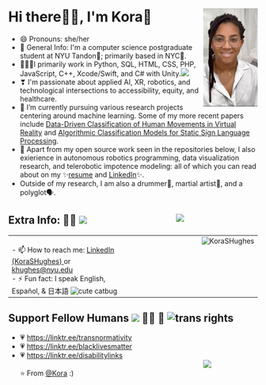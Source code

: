 <!--  hello :3  -->
# Hi there👋🏽, I'm Kora🌸 <img src="https://github.com/KoraSHughes/KoraSHughes/blob/main/heyitsmepng.png" width=110 alt="pic of me :)" align=right>
  - 😄 Pronouns: she/her 
  - 💬 General Info: I'm a computer science postgraduate student at NYU Tandon💜; primarily based in NYC🌃.
  - 👩🏽‍💻I primarily work in Python, SQL, HTML, CSS, PHP, JavaScript, C++, Xcode/Swift, and C# with Unity.<img src="https://media.giphy.com/media/WUlplcMpOCEmTGBtBW/giphy.gif" width="30">
  - ❣ I'm passionate about applied AI, XR, robotics, and technological intersections to accessibility, equity, and healthcare.
  - 🔭 I’m currently pursuing various research projects centering around machine learning. Some of my more recent papers include <a href="https://games.jmir.org/2022/1/e27597">Data-Driven Classification of Human Movements in Virtual Reality</a> and <a href="https://www.linkedin.com/posts/korashughes_algorithmic-classification-models-for-sign-activity-7007154391946305536-T1fT?utm_source=share&utm_medium=member_desktop">Algorithmic Classification Models for Static Sign Language Processing</a>.
  - 📝 Apart from my open source work seen in the repositories below, I also exierience in autonomous robotics programming, data visualization research, and telerobotic impotence modeling: all of which you can read about on my ✨<a href="https://docs.google.com/document/d/18UB7Kj1QnymrQ_7jpJONIZEUom4TYSEqk-FB1N519U0/edit?usp=sharing">resume</a> and <a href="https://www.linkedin.com/in/korashughes/">LinkedIn</a>✨.
  - Outside of my research, I am also a drummer🍗, martial artist🥋, and a polyglot🗣️.
  
## Extra Info: 💁🏽 <img src="https://media.giphy.com/media/VgCDAzcKvsR6OM0uWg/giphy.gif" width="50">   <img src="https://media.giphy.com/media/vUUAX04g3fto4/giphy.gif" width=165 align=right>
  <table><tr><td valign="top" width="45.71%">
    <br> - 📫 How to reach me: <a href = "http://linkedin.com/in/korashughes/"> LinkedIn (KoraSHughes) <a/> or <a href="http://malito:khughes@nyu.edu"> khughes@nyu.edu </a></br>
    - ⚡ Fun fact: I speak English, Español, & 日本語 <img src="https://media.giphy.com/media/CL4ugoXsNnEjK/giphy.gif" width=92 alt="cute catbug">
  </td><td valign="top" width="54.29%">
    <img src="https://github-readme-stats.vercel.app/api?username=KoraSHughes&show_icons=true" alt="KoraSHughes" align=right />
  </td></tr></table>

## Support Fellow Humans <img src="https://media.giphy.com/media/LnQjpWaON8nhr21vNW/giphy.gif" width="45"> 🏳️‍🌈 🤎 <img src="https://bloximages.newyork1.vip.townnews.com/breezejmu.org/content/tncms/assets/v3/editorial/a/89/a897b63c-eae7-11e9-a730-3fd6fe949eb0/5d9e64fdccbf2.image.png?resize=1200%2C1200" width=40 alt="trans rights"/>
  - 💗 https://linktr.ee/transnormativity
  - 💗 https://linktr.ee/blacklivesmatter
  - 💗 https://linktr.ee/disabilitylinks
<br><img src="https://media.giphy.com/media/WRZWkySp8IW2AoDC86/giphy.gif" width=110 align=right><br/>
⭐️ From [@Kora](https://github.com/KoraSHughes) :)
